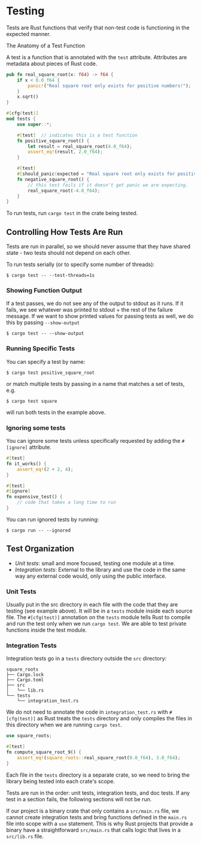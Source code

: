 # Testing

Tests are Rust functions that verify that non-test code is functioning in the
expected manner.

The Anatomy of a Test Function

A test is a function that is annotated with the `test` attribute. Attributes
are metadata about pieces of Rust code.

```rust
pub fn real_square_root(x: f64) -> f64 {
    if x < 0.0_f64 {
        panic!("Real square root only exists for positive numbers!");
    }
    x.sqrt()
}

#[cfg(test)]
mod tests {
    use super::*;

    #[test]  // indicates this is a test function
    fn positive_square_root() {
        let result = real_square_root(4.0_f64);
        assert_eq!(result, 2.0_f64);
    }

    #[test]
    #[should_panic(expected = "Real square root only exists for positive numbers!")]
    fn negative_square_root() {
        // this test fails if it doesn't get panic we are expecting.
        real_square_root(-4.0_f64);
    }
}
```

To run tests, run `cargo test` in the crate being tested.

## Controlling How Tests Are Run

Tests are run in parallel, so we should never assume that they have shared
state - two tests should not depend on each other.

To run tests serially (or to specify some number of threads):

```shell
$ cargo test -- --test-threads=1s
```

### Showing Function Output

If a test passes, we do not see any of the output to stdout as it runs. If it
fails, we see whatever was printed to stdout + the rest of the failure message.
If we want to show printed values for passing tests as well, we do this by
passing `--show-output`

```shell
$ cargo test -- --show-output
```

### Running Specific Tests

You can specify a test by name:

```shell
$ cargo test positive_square_root
```

or match multiple tests by passing in a name that matches a set of tests, e.g.

```shell
$ cargo test square
```

will run both tests in the example above.

### Ignoring some tests

You can ignore some tests unless specifically requested by adding the 
`#[ignore]` attribute.

```rust
#[test]
fn it_works() {
    assert_eq!(2 + 2, 4);
}

#[test]
#[ignore]
fn expensive_test() {
    // code that takes a long time to run
}
```
You can run ignored tests by running:

```shell
$ cargo run -- --ignored
```

## Test Organization

*   *Unit tests*: small and more focused, testing one module at a time.
*   *Integration tests*: External to the library and use the code in the same
    way any external code would, only using the public interface.

### Unit Tests

Usually put in the src directory in each file with the code that they are
testing (see example above). It will be in a `tests` module inside each source
file. The `#[cfg(test)]` annotation on the `tests` module tells Rust to compile
and run the test only when we run `cargo test`. We are able to test private
functions inside the test module.

### Integration Tests

Integration tests go in a `tests` directory outside the `src` directory:

```
square_roots
├── Cargo.lock
├── Cargo.toml
├── src
│   └── lib.rs
└── tests
    └── integration_test.rs
```

We do not need to annotate the code in `integration_test.rs` with `#[cfg(test)]`
as Rust treats the `tests` directory and only compiles the files in this
directory when we are running `cargo test`.

```rust
use square_roots;

#[test]
fn compute_square_root_9() {
    assert_eq!(square_roots::real_square_root(9.0_f64), 3.0_f64);
}
```

Each file in the `tests` directory is a separate crate, so we need to bring the
library being tested into each crate's scope.

Tests are run in the order: unit tests, integration tests, and doc tests. If any
test in a section fails, the following sections will not be run.

If our project is a binary crate that only contains a `src/main.rs` file, we
cannot create integration tests and bring functions defined in the `main.rs`
file into scope with a `use` statement. This is why Rust projects that provide
a binary have a straightforward `src/main.rs` that calls logic that lives in a
`src/lib.rs` file.
